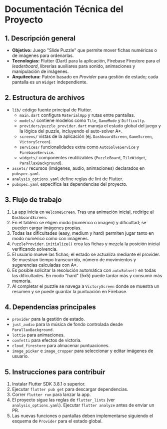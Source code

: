 # Documentación Técnica del Proyecto

## 1. Descripción general
- **Objetivo:** Juego "Slide Puzzle" que permite mover fichas numéricas o de imágenes para ordenarlas.
- **Tecnologías:** Flutter (Dart) para la aplicación, Firebase Firestore para el *leaderboard*, librerías auxiliares para sonido, animaciones y manipulación de imágenes.
- **Arquitectura:** Patrón basado en *Provider* para gestión de estado; cada pantalla es un `Widget` independiente.

## 2. Estructura de archivos
- `lib/` código fuente principal de Flutter.
  - `main.dart` configura `MaterialApp` y rutas entre pantallas.
  - `models/` contiene modelos como `Tile`, `GameMode` y `Difficulty`.
  - `providers/puzzle_provider.dart` maneja el estado global del juego y la lógica del puzzle, incluyendo el auto-solver A*.
  - `screens/` vistas de la aplicación (ej. `DashboardScreen`, `GameScreen`, `VictoryScreen`).
  - `services/` funcionalidades extra como `AutoSolveService` y `FirebaseService`.
  - `widgets/` componentes reutilizables (`PuzzleBoard`, `TileWidget`, `ParallaxBackground`).
- `assets/` recursos (imágenes, audio, animaciones) declarados en `pubspec.yaml`.
- `analysis_options.yaml` define reglas de lint de Flutter.
- `pubspec.yaml` especifica las dependencias del proyecto.

## 3. Flujo de trabajo
1. La app inicia en `WelcomeScreen`. Tras una animación inicial, redirige al `DashboardScreen`.
2. En el tablero se eligen modo (numérico o imagen) y dificultad; se pueden cargar imágenes propias.
3. Todas las dificultades (easy, medium y hard) permiten jugar tanto en modo numérico como con imágenes.
4. `PuzzleProvider.initialize()` crea las fichas y mezcla la posición inicial verificando solvencia.
5. El usuario mueve las fichas; el estado se actualiza mediante el provider. Se muestran tiempo transcurrido, número de movimientos y sugerencias calculadas con A*.
6. Es posible solicitar la resolución automática con `autoSolve()` en todas las dificultades. En modo "hard" (5x5) puede tardar más y consumir más memoria.
7. Al completar el puzzle se navega a `VictoryScreen` donde se muestra un resumen y se puede guardar la puntuación en Firebase.

## 4. Dependencias principales
- `provider` para la gestión de estado.
- `just_audio` para la música de fondo controlada desde `ParallaxBackground`.
- `lottie` para animaciones.
- `confetti` para efectos de victoria.
- `cloud_firestore` para almacenar puntuaciones.
- `image_picker` e `image_cropper` para seleccionar y editar imágenes de usuario.

## 5. Instrucciones para contribuir
1. Instalar Flutter SDK 3.8.1 o superior.
2. Ejecutar `flutter pub get` para descargar dependencias.
3. Correr `flutter run` para lanzar la app.
4. El proyecto sigue las reglas de `flutter_lints` (ver `analysis_options.yaml`). Ejecutar `flutter analyze` antes de enviar un PR.
5. Las nuevas funciones o pantallas deben implementarse siguiendo el esquema de `Provider` para el estado global.
